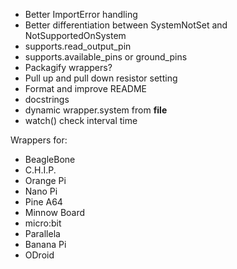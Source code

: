 * Better ImportError handling
* Better differentiation between SystemNotSet and NotSupportedOnSystem
* supports.read_output_pin
* supports.available_pins or ground_pins
* Packagify wrappers?
* Pull up and pull down resistor setting
* Format and improve README
* docstrings
* dynamic wrapper.system from __file__
* watch() check interval time

Wrappers for:
  - BeagleBone
  - C.H.I.P.
  - Orange Pi
  - Nano Pi
  - Pine A64
  - Minnow Board
  - micro:bit
  - Parallela
  - Banana Pi
  - ODroid
